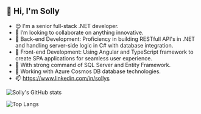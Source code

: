 ## 👋 Hi, I'm Solly

- 😊 I'm a senior full-stack .NET developer.
- 👀 I’m looking to collaborate on anything innovative.  
- 🚀 Back-end Development: Proficiency in building RESTfull API's in .NET and handling server-side logic in C# with database integration.
- 🚀 Front-end Development: Using Angular and TypeScript framework to create SPA applications for seamless user experience.
- 🚀 With strong command of SQL Server and Entity Framework.
- 🚀 Working with Azure Cosmos DB database technologies.
- 📫 https://www.linkedin.com/in/sollys

![Solly's GitHub stats](https://github-readme-stats.vercel.app/api?username=sollygit&show_icons=true&theme=transparent)

![Top Langs](https://github-readme-stats.vercel.app/api/top-langs/?username=sollygit&layout=compact)
